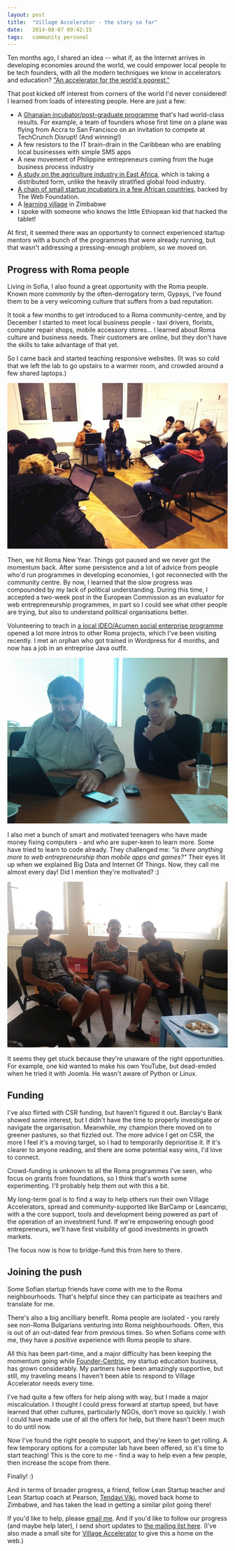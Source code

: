 ```yaml
---
layout: post
title:  "Village Accelerator - the story so far"
date:   2014-08-07 09:42:15
tags:   community personal
---
```


Ten months ago, I shared an idea -- what if, as the Internet arrives in developing economies around the world, we could empower local people to be tech founders, with all the modern techniques we know in accelerators and education? ["An accelerator for the world's poorest."](https://medium.com/@SaintSal/a-startup-accelerator-for-the-worlds-poorest-ca9a1a6c9da0)

That post kicked off interest from corners of the world I'd never considered! I learned from loads of interesting people.  Here are just a few:

* A [Ghanaian incubator/post-graduate programme](http://meltwater.org) that's had world-class results. For example, a team of founders whose first time on a plane was flying from Accra to San Francisco on an invitation to compete at TechCrunch Disrupt! (And winning!)
* A few resistors to the IT brain-drain in the Caribbean who are enabling local businesses with simple SMS apps
* A new movement of Philippine entrepreneurs coming from the huge business process industry
* [A study on the agriculture industry in East Africa](http://valuechaingeneration.wordpress.com/2013/06/07/reaching-rural-communities-in-emerging-markets-ecosystems-people-and-pipelines/), which is taking a distributed form, unlike the heavily stratified global food industry.
* [A chain of small startup incubators in a few African countries](http://webfoundation.org/2011/07/mlab-east-africa-is-go-and-lots-happened-already/), backed by The Web Foundation.
* A [learning village](http://kufunda.org/) in Zimbabwe
* I spoke with someone who knows the little Ethiopean kid that hacked the tablet!

At first, it seemed there was an opportunity to connect experienced startup mentors with a bunch of the programmes that were already running, but that wasn't addressing a pressing-enough problem, so we moved on.

## Progress with Roma people

Living in Sofia, I also found a great opportunity with the Roma people. Known more commonly by the often-derrogatory term, Gypsys, I've found them to be a very welcoming culture that suffers from a bad reputation.

It took a few months to get introduced to a Roma community-centre, and by December I started to meet local business people - taxi drivers, florists, computer repair shops, mobile accessory stores... I learned about Roma culture and business needs. Their customers are online, but they don't have the skills to take advantage of that yet.

So I came back and  started teaching responsive websites.  (It was so cold that we left the lab to go upstairs to a warmer room, and crowded around a few shared laptops.) 

![Making mobile websites.](/content/images/2014/Aug/ls5mmq10w2jwu2ywsaz5.jpg)

Then, we hit Roma New Year. Things got paused and we never got the momentum back. After some persistence and a lot of advice from people who'd run programmes in developing economies, I got reconnected with the community centre. By now, I learned that the slow progress was compounded by my lack of political understanding. During this time, I accepted a two-week post in the European Commission as an evaluator  for web entrepreneurship programmes, in part so I could see what other people are trying, but also to understand political organisations better.

Volunteering to teach in [a local IDEO/Acumen social enterprise programme](http://plusacumen.org/courses/hcd-for-social-innovation/) opened a lot more intros to other Roma projects, which I've been visiting recently.  I met an orphan who got trained in Wordpress for 4 months, and now has a job in an entreprise Java outfit. 

![Vesko's first client presentation, after 2 weeks on the job.](/content/images/2014/Aug/10450150_10154478363420604_8094576629442721284_n.jpg)

I also met a bunch of smart and motivated teenagers who have made money fixing computers - and who are super-keen to learn more. Some have tried to learn to code already. They challenged me: *"is there anything more to web entrepreneurship than mobile apps and games?"* Their eyes lit up when we explained Big Data and Internet Of Things.  Now, they call me almost every day!  Did I mention they're motivated? :)

![Roma techie kids.](/content/images/2014/Aug/10325312_10154467192920604_3945654255852789680_n.jpg)

It seems they get stuck because they're unaware of the right opportunities. For example, one kid wanted to make his own YouTube, but dead-ended when he tried it with Joomla. He wasn't aware of Python or Linux.

## Funding 
I've also flirted with CSR funding, but haven't figured it out. Barclay's Bank showed some interest, but I didn't have the time to properly investigate or navigate the organisation. Meanwhile, my champion there moved on to greener pastures, so that fizzled out. The more advice I get on CSR, the more I feel it's a moving target, so I had to temporarily deprioritise it. If it's clearer to anyone reading, and there are some potential easy wins, I'd love to connect.

Crowd-funding is unknown to all the Roma programmes I've seen, who focus on grants from foundations, so I think that's worth some experimenting. I'll probably help them out with this a bit.

My long-term goal is to find a way to help others run their own Village Accelerators, spread and community-supported like BarCamp or Leancamp, with a the core support, tools and development being powered as part of the operation of an investment fund.  If we're empowering enough good entrepreneurs, we'll have first visibility of good investments in growth markets. 

The focus now is how to bridge-fund this from here to there.

## Joining the push
Some Sofian startup friends have come with me to the Roma neighbourhoods. That's helpful since they can participate as teachers and translate for me.  

There's also a big ancilliary benefit. Roma people are isolated - you rarely see non-Roma Bulgarians venturing into Roma neighbourhoods. Often, this is out of an out-dated fear from previous times. So when Sofians come with me, they have a *positive* experience with Roma people to share.

All this has been part-time, and a major difficulty has been keeping the momentum going while [Founder-Centric](http://www.foundercentric.com), my startup education business, has grown considerably. My partners have been amazingly supportive, but still, my traveling means I haven't been able to respond to Village Accelerator needs every time.

I've had quite a few offers for help along with way, but I made a major miscalculation. I thought I could press forward at startup speed, but have learned that other cultures, particularly NGOs, don't move so quickly. I wish I could have made use of all the offers for help, but there hasn't been much to do until now.

Now I've found the right people to support, and they're keen to get rolling. A few temporary options for a computer lab have been offered, so it's time to start teaching! This is the core to me - find a way to help even a few people, then increase the scope from there.

Finally! :)

And in terms of broader progress, a friend, fellow Lean Startup teacher and Lean Startup coach at Pearson, [Tendayi Viki](http://twitter.com/tendayiviki), moved back home to Zimbabwe, and has taken the lead in getting a similar pilot going there!

If you'd like to help, please [email me](http://www.salimvirani.com).  And if you'd like to follow our progress (and maybe help later), I send short updates to [the mailing list here](http://saintsal.us4.list-manage1.com/subscribe?u=cd94a6d414d0d34e19cdcf5bd&id=25a778a8cf).  (I've also made a small site for [Village Accelerator](http://villageaccelerator.org) to give this a home on the web.)

